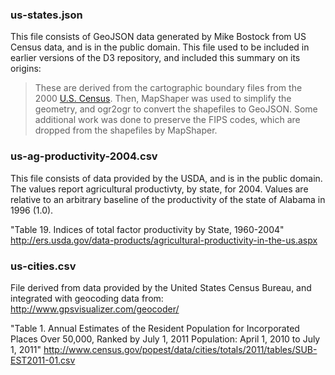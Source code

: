 
### us-states.json

This file consists of GeoJSON data generated by Mike Bostock from US Census data, and is in the public domain.  This file used to be included in earlier versions of the D3 repository, and included this summary on its origins:

> These are derived from the cartographic boundary files from the 2000 [U.S. Census](http://www.census.gov/geo/www/cob/bdy_files.html
). Then, MapShaper was used to simplify the geometry, and ogr2ogr to convert the shapefiles to GeoJSON. Some additional work was done to preserve the FIPS codes, which are dropped from the shapefiles by MapShaper.




### us-ag-productivity-2004.csv

This file consists of data provided by the USDA, and is in the public domain.  The values report agricultural productivty, by state, for 2004.  Values are relative to an arbitrary baseline of the productivity of the state of Alabama in 1996 (1.0).

"Table 19. Indices of total factor productivity by State, 1960-2004"
http://ers.usda.gov/data-products/agricultural-productivity-in-the-us.aspx



### us-cities.csv

File derived from data provided by the United States Census Bureau, and integrated with geocoding data from: http://www.gpsvisualizer.com/geocoder/

"Table 1. Annual Estimates of the Resident Population for Incorporated Places Over 50,000, Ranked by July 1, 2011 Population: April 1, 2010 to July 1, 2011"
http://www.census.gov/popest/data/cities/totals/2011/tables/SUB-EST2011-01.csv